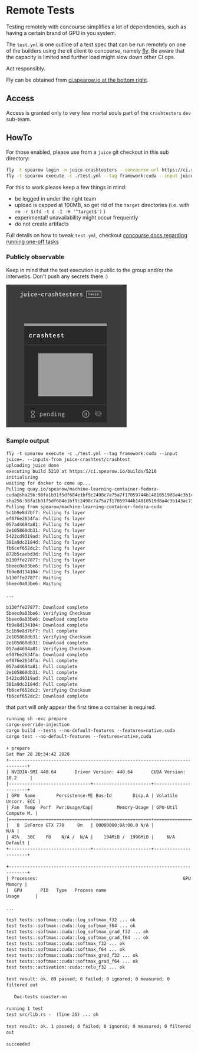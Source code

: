 # Remote Tests

Testing remotely with concourse simplifies a lot of dependencies,
such as having a certain brand of GPU in you system.

The `test.yml` is one outline of a test spec that can be run
remotely on one of the builders using the cli client to concourse,
namely [fly](https://concourse-ci.org/fly.html). Be aware that the capacity
is limited and further load might slow down other CI ops.

Act responsibly.

Fly can be obtained from [ci.spearow.io at the bottom right](https://ci.spearow.io).

## Access

Access is granted only to very few mortal souls part of the `crashtesters` `dev` sub-team.

## HowTo

For those enabled, please use from a `juice` git checkout in this sub directory:

```sh
fly -t spearow login -n juice-crashtesters --concourse-url https://ci.spearow.io # make sure you are logged in
fly -t spearow execute -c ./test.yml --tag framework:cuda --input juice=.. --inputs-from juice-crashtest/crashtest
```

For this to work please keep a few things in mind:

* be logged in under the right team
* upload is capped at 100MB, so get rid of the `target` directories (i.e. with `rm -r $(fd -t d -I -H '^target$')` )
* experimental! unavailability might occur frequently
* do not create artifacts

Full details on how to tweak `test.yml`, checkout [concourse docs regarding running one-off tasks](https://concourse-ci.org/tasks.html#running-tasks)

### Publicly observable

Keep in mind that the test execution is public to the group and/or the interwebs.
Don't push any secrets there :)

[![Screenshot of Job Task](./concourse-crashtest-job.png)](https://ci.spearow.io/teams/juice-crashtesters/pipelines/crashtest)


### Sample output

```log
fly -t spearow execute -c ./test.yml --tag framework:cuda --input juice=. --inputs-from juice-crashtest/crashtest
uploading juice done
executing build 5210 at https://ci.spearow.io/builds/5210 
initializing
waiting for docker to come up...
Pulling quay.io/spearow/machine-learning-container-fedora-cuda@sha256:98fa1b31f5df684e1bf9c2498c7a75a7f17059744b14810519d8a4c3b143ac73...
sha256:98fa1b31f5df684e1bf9c2498c7a75a7f17059744b14810519d8a4c3b143ac73: Pulling from spearow/machine-learning-container-fedora-cuda
5c1b9e8d7bf7: Pulling fs layer
ef076e2634fa: Pulling fs layer
057ad4694a81: Pulling fs layer
2e105860db31: Pulling fs layer
5422cd9319ad: Pulling fs layer
381a9dc2184d: Pulling fs layer
fb6cef652dc2: Pulling fs layer
872b5caebd3d: Pulling fs layer
b130ffe27877: Pulling fs layer
5beec0a03be6: Pulling fs layer
fb9e8d134104: Pulling fs layer
b130ffe27877: Waiting
5beec0a03be6: Waiting

...

b130ffe27877: Download complete
5beec0a03be6: Verifying Checksum
5beec0a03be6: Download complete
fb9e8d134104: Download complete
5c1b9e8d7bf7: Pull complete
2e105860db31: Verifying Checksum
2e105860db31: Download complete
057ad4694a81: Verifying Checksum
ef076e2634fa: Download complete
ef076e2634fa: Pull complete
057ad4694a81: Pull complete
2e105860db31: Pull complete
5422cd9319ad: Pull complete
381a9dc2184d: Pull complete
fb6cef652dc2: Verifying Checksum
fb6cef652dc2: Download complete
```

that part will only appear the first time a container is required.

```log
running sh -exc prepare
cargo-override-injection
cargo build --tests --no-default-features --features=native,cuda
cargo test --no-default-features --features=native,cuda

+ prepare
Sat Mar 28 20:34:42 2020
+-----------------------------------------------------------------------------+
| NVIDIA-SMI 440.64       Driver Version: 440.64       CUDA Version: 10.2     |
|-------------------------------+----------------------+----------------------+
| GPU  Name        Persistence-M| Bus-Id        Disp.A | Volatile Uncorr. ECC |
| Fan  Temp  Perf  Pwr:Usage/Cap|         Memory-Usage | GPU-Util  Compute M. |
|===============================+======================+======================|
|   0  GeForce GTX 770     On   | 00000000:0A:00.0 N/A |                  N/A |
| 45%   38C    P8    N/A /  N/A |    194MiB /  1996MiB |     N/A      Default |
+-------------------------------+----------------------+----------------------+

+-----------------------------------------------------------------------------+
| Processes:                                                       GPU Memory |
|  GPU       PID   Type   Process name                             Usage      |

...

test tests::softmax::cuda::log_softmax_f32 ... ok
test tests::softmax::cuda::log_softmax_f64 ... ok
test tests::softmax::cuda::log_softmax_grad_f32 ... ok
test tests::softmax::cuda::log_softmax_grad_f64 ... ok
test tests::softmax::cuda::softmax_f32 ... ok
test tests::softmax::cuda::softmax_f64 ... ok
test tests::softmax::cuda::softmax_grad_f32 ... ok
test tests::softmax::cuda::softmax_grad_f64 ... ok
test tests::activation::cuda::relu_f32 ... ok

test result: ok. 89 passed; 0 failed; 0 ignored; 0 measured; 0 filtered out

   Doc-tests coaster-nn

running 1 test
test src/lib.rs -  (line 25) ... ok

test result: ok. 1 passed; 0 failed; 0 ignored; 0 measured; 0 filtered out

succeeded
```